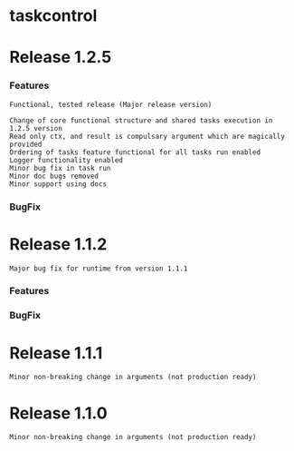 # taskcontrol


# Release 1.2.5

### Features
    Functional, tested release (Major release version)
    
    Change of core functional structure and shared tasks execution in 1.2.5 version
    Read only ctx, and result is compulsary argument which are magically provided
    Ordering of tasks feature functional for all tasks run enabled
    Logger functionality enabled
    Minor bug fix in task run
    Minor doc bugs removed
    Minor support using docs

### BugFix


# Release 1.1.2

    Major bug fix for runtime from version 1.1.1

### Features
### BugFix


# Release 1.1.1

    Minor non-breaking change in arguments (not production ready)


# Release 1.1.0

    Minor non-breaking change in arguments (not production ready)

